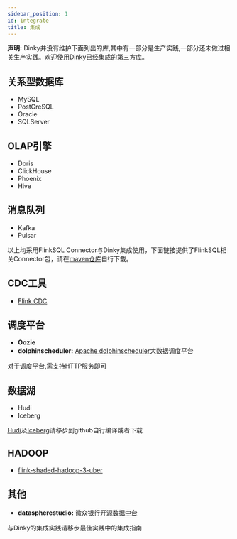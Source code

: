 ```yaml
---
sidebar_position: 1
id: integrate
title: 集成
---
```




**声明:** Dinky并没有维护下面列出的库,其中有一部分是生产实践,一部分还未做过相关生产实践。欢迎使用Dinky已经集成的第三方库。

## 关系型数据库
  - MySQL
  - PostGreSQL
  - Oracle
  - SQLServer

## OLAP引擎
  - Doris
  - ClickHouse
  - Phoenix
  - Hive
  
  

## 消息队列

   - Kafka
   - Pulsar
   

以上均采用FlinkSQL Connector与Dinky集成使用，下面链接提供了FlinkSQL相关Connector包，请在[maven仓库](https://repo.maven.apache.org/maven2/org/apache/flink/)自行下载。


## CDC工具

  - [Flink CDC](https://github.com/ververica/flink-cdc-connectors/releases/)
  

## 调度平台

  - **Oozie**
  - **dolphinscheduler:** [Apache dolphinscheduler](https://dolphinscheduler.apache.org/zh-cn/)大数据调度平台
  

对于调度平台,需支持HTTP服务即可

## 数据湖

   - Hudi
   - Iceberg
  

[Hudi](https://github.com/apache/hudi)及[Iceberg](https://github.com/apache/iceberg)请移步到github自行编译或者下载

## HADOOP
  - [flink-shaded-hadoop-3-uber](https://repository.cloudera.com/artifactory/cloudera-repos/org/apache/flink/flink-shaded-hadoop-3-uber)

## 其他
  
  - **dataspherestudio:** 微众银行开源[数据中台](https://github.com/WeBankFinTech/DataSphereStudio)
  

与Dinky的集成实践请移步最佳实践中的集成指南
  

  
  
   